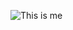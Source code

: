 ![**This is me**](https://avatars3.githubusercontent.com/u/35420844?s=400&u=3128bd24955f7322e4f972c2cba43d05327de342&v=4)
